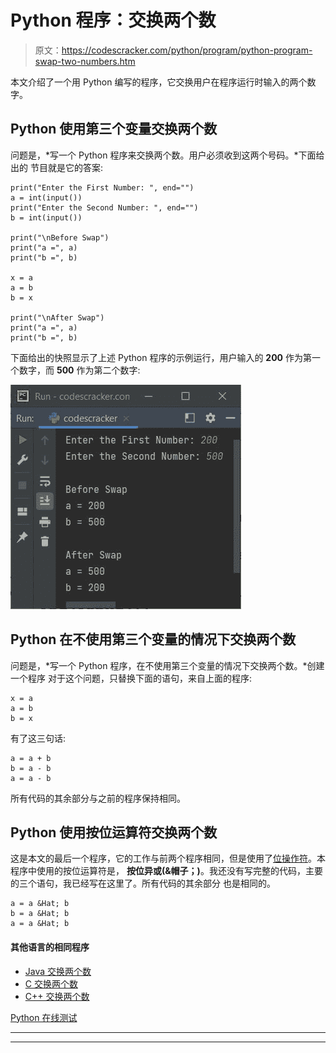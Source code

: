 # Python 程序：交换两个数

> 原文：<https://codescracker.com/python/program/python-program-swap-two-numbers.htm>

本文介绍了一个用 Python 编写的程序，它交换用户在程序运行时输入的两个数字。

## Python 使用第三个变量交换两个数

问题是，*写一个 Python 程序来交换两个数。用户必须收到这两个号码。*下面给出的 节目就是它的答案:

```
print("Enter the First Number: ", end="")
a = int(input())
print("Enter the Second Number: ", end="")
b = int(input())

print("\nBefore Swap")
print("a =", a)
print("b =", b)

x = a
a = b
b = x

print("\nAfter Swap")
print("a =", a)
print("b =", b)
```

下面给出的快照显示了上述 Python 程序的示例运行，用户输入的 **200** 作为第一个数字，而 **500** 作为第二个数字:

![python program swap two numbers](img/dde16fcfb98d5b5e4389721e0050e548.png)

## Python 在不使用第三个变量的情况下交换两个数

问题是，*写一个 Python 程序，在不使用第三个变量的情况下交换两个数。*创建一个程序 对于这个问题，只替换下面的语句，来自上面的程序:

```
x = a
a = b
b = x
```

有了这三句话:

```
a = a + b
b = a - b
a = a - b
```

所有代码的其余部分与之前的程序保持相同。

## Python 使用按位运算符交换两个数

这是本文的最后一个程序，它的工作与前两个程序相同，但是使用了[位操作符](/computer-fundamental/bitwise-operators.htm)。本程序中使用的按位运算符是， **按位异或(&帽子；)**。我还没有写完整的代码，主要的三个语句，我已经写在这里了。所有代码的其余部分 也是相同的。

```
a = a &Hat; b
b = a &Hat; b
a = a &Hat; b
```

#### 其他语言的相同程序

*   [Java 交换两个数](/java/program/java-program-swap-two-numbers.htm)
*   [C 交换两个数](/c/program/c-program-swap-two-numbers.htm)
*   [C++ 交换两个数](/cpp/program/cpp-program-swap-two-numbers.htm)

[Python 在线测试](/exam/showtest.php?subid=10)

* * *

* * *